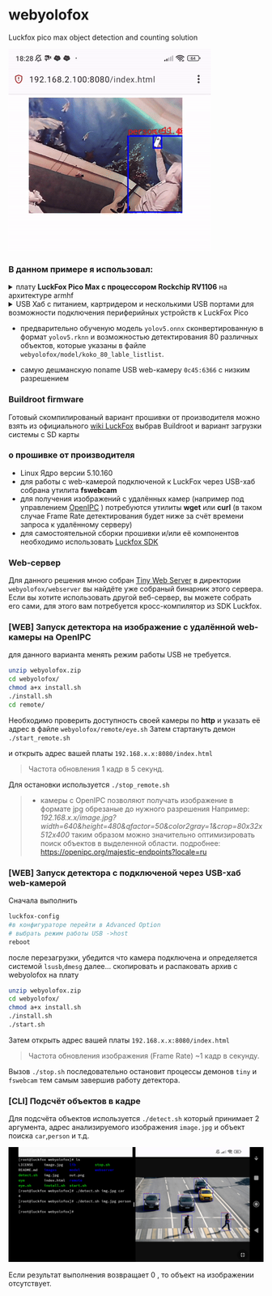# webyolofox
Luckfox pico max object detection and counting solution

  ![YOLOv15](https://github.com/sw3nlab/webyolofox/blob/main/images/detect.gif)

### В данном примере я использовал: 
<details>
  <summary>плату <b>LuckFox Pico Max с процессором Rockchip RV1106</b> на архитектуре armhf</summary>
...
возможно будет работать и на других платах этого семейства (пока не проверено)
...

</details>
  
<details>
  <summary>USB Хаб с питанием, картридером и несколькими USB портами для возможности подключения периферийных устройств к LuckFox Pico</summary>
  как то так...
  
  ![IMAGE](https://github.com/sw3nlab/webyolofox/blob/main/images/tools.jpg)
  
  ...
</details>
  
- предварительно обученую модель `yolov5.onnx` сконвертированную в формат `yolov5.rknn` и возможностью детектирования 80 различных объектов, которые указаны в файле `webyolofox/model/koko_80_lable_listlist`.

- самую дешманскую noname USB web-камеру `0c45:6366` с низким разрешением

### Buildroot firmware
Готовый скомпилированый вариант прошивки от производителя можно взять из официального [wiki LuckFox](https://drive.google.com/drive/folders/1sFUWjYpDDisf92q9EwP1Ia7lHgp9PaFS?usp=drive_link) 
выбрав Buildroot и вариант загрузки системы с SD карты

### о прошивке от производителя
- Linux Ядро версии 5.10.160
- для работы с web-камерой подключеной к LuckFox через USB-хаб собрана утилита <b>fswebcam</b>
- для получения изображений с удалённых камер (например под управлением [OpenIPC](https://github.com/OpenIPC) ) потребуются утилиты <b>wget</b> или <b>curl</b> (в таком случае Frame Rate детектирования будет ниже за счёт времени запроса к удалённому серверу) 
- для самостоятельной сборки прошивки и/или её компонентов необходимо использовать [Luckfox SDK](https://github.com/LuckfoxTECH/luckfox-pico)


### Web-сервер
Для данного решения мною собран [Tiny Web Server](https://github.com/shenfeng/tiny-web-server)
в директории `webyolofox/webserver` вы найдёте уже собраный бинарник этого сервера.
Если вы хотите использовать другой веб-сервер, вы можете собрать его сами, для этого вам потребуется кросс-компилятор из SDK Luckfox.

### [WEB] Запуск детектора на изображение с удалённой web-камеры на OpenIPC
для данного варианта менять режим работы USB не требуется.
```bash
unzip webyolofox.zip
cd webyolofox/
chmod a+x install.sh
./install.sh
cd remote/
```
Необходимо проверить доступность своей камеры по <b>http</b> и указать её адрес в файле `webyolofox/remote/eye.sh`
Затем стартануть демон
`./start_remote.sh`

и открыть адрес вашей платы `192.168.x.x:8080/index.html`

> Частота обновления 1 кадр в 5 секунд.

Для остановки используется `./stop_remote.sh`

> * камеры с OpenIPC позволяют получать изображение в формате jpg обрезаные до нужного разрешения Например: <i>192.168.x.x/image.jpg?width=640&height=480&qfactor=50&color2gray=1&crop=80x32x512x400</i>
таким образом можно значительно оптимизировать поиск объектов в выделенной области.
подробнее: https://openipc.org/majestic-endpoints?locale=ru

### [WEB] Запуск детектора с подключеной через USB-хаб web-камерой
Сначала выполнить
```bash
luckfox-config
#в конфигураторе перейти в Advanced Option
# выбрать режим работы USB ->host
reboot
```
после перезагрузки, убедится что камера подключена и определяется системой `lsusb`,`dmesg`
далее...
скопировать и распаковать архив с webyolofox на плату
```bash
unzip webyolofox.zip
cd webyolofox/
chmod a+x install.sh
./install.sh
./start.sh
```
Затем открыть адрес вашей платы `192.168.x.x:8080/index.html`

> Частота обновления изображения (Frame Rate) ~1 кадр в секунду.

Вызов `./stop.sh` последовательно остановит процессы демонов `tiny` и `fswebcam` тем самым завершив работу детектора.

### [CLI] Подсчёт объектов в кадре
Для подсчёта объектов используется `./detect.sh` который принимает 2 аргумента, адрес анализируемого изображения `image.jpg` и объект поиска `car`,`person` и т.д. 

![screen](https://github.com/sw3nlab/webyolofox/blob/main/images/detect_screen.jpg)

Если результат выполнения возвращает 0 , то объект на изображении отсутствует.
